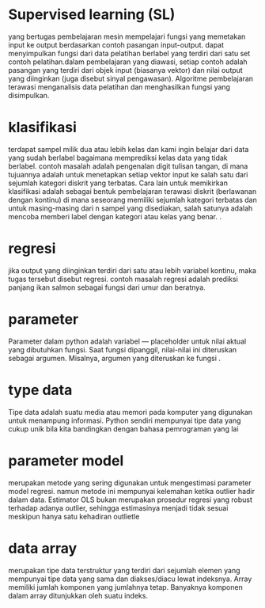 # Supervised learning (SL)  #
   yang  bertugas pembelajaran mesin mempelajari fungsi yang memetakan input ke output berdasarkan contoh pasangan input-output. dapat menyimpulkan fungsi dari    data pelatihan berlabel yang terdiri dari satu set contoh pelatihan.dalam pembelajaran yang diawasi, setiap contoh adalah pasangan yang terdiri dari objek input   (biasanya vektor) dan nilai output yang diinginkan (juga disebut sinyal pengawasan). Algoritme pembelajaran terawasi menganalisis data pelatihan dan menghasilkan   fungsi yang disimpulkan. 
# klasifikasi # 
  terdapat sampel milik dua atau lebih kelas dan kami ingin belajar dari data yang sudah berlabel bagaimana memprediksi kelas data yang tidak berlabel. contoh masalah   adalah pengenalan digit tulisan tangan, di mana tujuannya adalah untuk menetapkan setiap vektor input ke salah satu dari sejumlah kategori diskrit yang terbatas. Cara   lain untuk memikirkan klasifikasi adalah sebagai bentuk pembelajaran terawasi diskrit (berlawanan dengan kontinu) di mana seseorang memiliki sejumlah kategori   terbatas dan untuk masing-masing dari n sampel yang disediakan, salah satunya adalah mencoba memberi label dengan kategori atau kelas yang benar. .
# regresi #
   jika output yang diinginkan terdiri dari satu atau lebih variabel kontinu, maka tugas tersebut disebut regresi. 
  contoh masalah regresi adalah prediksi panjang ikan salmon sebagai fungsi dari umur dan beratnya.
# parameter #
   Parameter dalam python adalah variabel — placeholder untuk nilai aktual yang dibutuhkan fungsi. Saat fungsi dipanggil, 
    nilai-nilai ini diteruskan sebagai argumen. Misalnya, argumen yang diteruskan ke fungsi .
# type data #
   Tipe data adalah suatu media atau memori pada komputer yang digunakan untuk menampung informasi.
   Python sendiri mempunyai tipe data yang cukup unik bila kita bandingkan dengan bahasa pemrograman yang lai
# parameter model #
   merupakan metode yang sering digunakan untuk mengestimasi parameter model regresi. 
   namun metode ini mempunyai kelemahan ketika outlier hadir dalam data. 
    Estimator OLS bukan merupakan prosedur regresi yang robust terhadap adanya outlier, 
   sehingga estimasinya menjadi tidak sesuai meskipun hanya satu kehadiran outlietle
# data array #
   merupakan tipe data terstruktur yang terdiri dari sejumlah elemen yang mempunyai tipe data yang sama dan diakses/diacu lewat indeksnya. 
    Array memiliki jumlah komponen yang jumlahnya tetap. Banyaknya komponen dalam array ditunjukkan oleh suatu indeks.